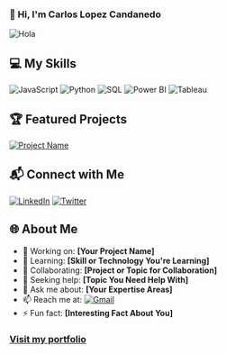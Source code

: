 ### 👋 Hi, I'm Carlos Lopez Candanedo

![Hola](https://www.reasonwhy.es/media/library/1_geaepkxkeev50vugz1qsiw.gif)


## 💻 My Skills

![JavaScript](https://img.shields.io/badge/-JavaScript-F7DF1E?style=for-the-badge&logo=javascript&logoColor=black)
![Python](https://img.shields.io/badge/-Python-3776AB?style=for-the-badge&logo=python&logoColor=white)
![SQL](https://img.shields.io/badge/-SQL-4479A1?style=for-the-badge&logo=MySQL&logoColor=white)
![Power BI](https://img.shields.io/badge/-Power%20BI-F2C811?style=for-the-badge&logo=Power-BI&logoColor=black)
![Tableau](https://img.shields.io/badge/-Tableau-E97627?style=for-the-badge&logo=Tableau&logoColor=white)


## 🏆 Featured Projects
<!-- Showcase your best projects -->
[![Project Name](https://github-readme-stats.vercel.app/api/pin/?username=yourusername&repo=repository-name)](https://github.com/yourusername/repository-name)
<!-- Add more as needed -->

## 📬 Connect with Me
<!-- Social icons -->
[![LinkedIn](https://img.shields.io/badge/-LinkedIn-0077B5?style=flat&logo=LinkedIn&logoColor=white)](https://www.linkedin.com/in/carloselopezc/)
[![Twitter](https://img.shields.io/badge/-Twitter-1DA1F2?style=flat&logo=Twitter&logoColor=white)](https://twitter.com/yourusername)
## 🌐 About Me
- 🔭 Working on: **[Your Project Name]**
- 🌱 Learning: **[Skill or Technology You're Learning]**
- 👯 Collaborating: **[Project or Topic for Collaboration]**
- 🤔 Seeking help: **[Topic You Need Help With]**
- 💬 Ask me about: **[Your Expertise Areas]**
- 📫 Reach me at: [![Gmail](https://img.shields.io/badge/-Gmail-D14836?style=flat&logo=Gmail&logoColor=white)](carloseduardo2600@gmail.com)
- ⚡ Fun fact: **[Interesting Fact About You]**

###  [Visit my portfolio](https://your-portfolio-link.com)
